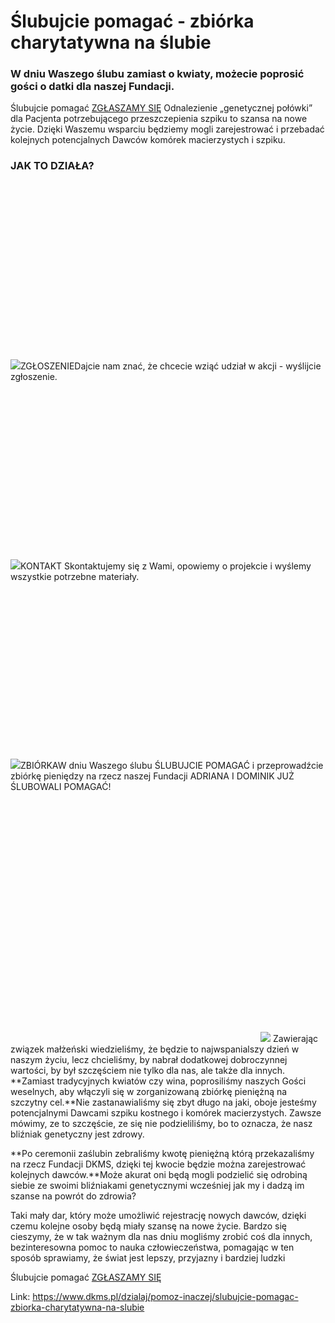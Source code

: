 # Ślubujcie pomagać - zbiórka charytatywna na ślubie

### W dniu Waszego ślubu zamiast o kwiaty, możecie poprosić gości o datki dla naszej Fundacji.


Ślubujcie pomagać [ZGŁASZAMY SIĘ](https://webforms.dkms.pl/pl/PL/contact/gettingmarried/) 
Odnalezienie „genetycznej połówki” dla Pacjenta potrzebującego przeszczepienia szpiku to szansa na nowe życie. Dzięki Waszemu wsparciu będziemy mogli zarejestrować i przebadać kolejnych potencjalnych Dawców komórek macierzystych i szpiku.


### JAK TO DZIAŁA?


![](data:image/svg+xml;charset=utf-8,%3Csvg%20height='450'%20width='800'%20xmlns='http://www.w3.org/2000/svg'%20version='1.1'%3E%3C/svg%3E)![]()![](https://assets-eu-01.kc-usercontent.com:443/bed48093-082e-0109-4b5f-7bdadab5eedd/965f8ae5-467c-4c12-8f6c-99c639e2e028/zg%C5%82oszenie.png?w=800&h=450&auto=format&lossless=true&fit=cover)ZGŁOSZENIEDajcie nam znać, że chcecie wziąć udział w akcji \- wyślijcie zgłoszenie.![](data:image/svg+xml;charset=utf-8,%3Csvg%20height='450'%20width='800'%20xmlns='http://www.w3.org/2000/svg'%20version='1.1'%3E%3C/svg%3E)![]()![](https://assets-eu-01.kc-usercontent.com:443/bed48093-082e-0109-4b5f-7bdadab5eedd/6ad0c15d-e1e0-4f55-9508-8e6e5bd4b046/materia%C5%82y.png?w=800&h=450&auto=format&lossless=true&fit=cover)KONTAKT Skontaktujemy się z Wami, opowiemy o projekcie i wyślemy wszystkie potrzebne materiały.![](data:image/svg+xml;charset=utf-8,%3Csvg%20height='450'%20width='800'%20xmlns='http://www.w3.org/2000/svg'%20version='1.1'%3E%3C/svg%3E)![]()![](https://assets-eu-01.kc-usercontent.com:443/bed48093-082e-0109-4b5f-7bdadab5eedd/c03cd337-8661-449e-ae09-cfc2e827ec2e/zbi%C3%B3rka.png?w=800&h=450&auto=format&lossless=true&fit=cover)ZBIÓRKAW dniu Waszego ślubu ŚLUBUJCIE POMAGAĆ i przeprowadźcie zbiórkę pieniędzy na rzecz naszej Fundacji
ADRIANA I DOMINIK JUŻ ŚLUBOWALI POMAGAĆ!
![](data:image/svg+xml;charset=utf-8,%3Csvg%20height='400'%20width='400'%20xmlns='http://www.w3.org/2000/svg'%20version='1.1'%3E%3C/svg%3E)![]()![](https://assets-eu-01.kc-usercontent.com:443/bed48093-082e-0109-4b5f-7bdadab5eedd/e5b5f7fb-f4d0-4e47-ae40-0191800352d3/20543784_10155181028793005_312386771627680165_o.jpg?w=400&h=400&auto=format&lossless=true&fit=cover)
Zawierając związek małżeński wiedzieliśmy, że będzie to najwspanialszy dzień w naszym życiu, lecz chcieliśmy, by nabrał dodatkowej dobroczynnej wartości, by był szczęściem nie tylko dla nas, ale także dla innych. **Zamiast tradycyjnych kwiatów czy wina, poprosiliśmy naszych Gości weselnych, aby włączyli się w zorganizowaną zbiórkę pieniężną na szczytny cel.**Nie zastanawialiśmy się zbyt długo na jaki, oboje jesteśmy potencjalnymi Dawcami szpiku kostnego i komórek macierzystych. Zawsze mówimy, ze to szczęście, ze się nie podzieliliśmy, bo to oznacza, że nasz bliźniak genetyczny jest zdrowy.  

**Po ceremonii zaślubin zebraliśmy kwotę pieniężną którą przekazaliśmy na rzecz Fundacji DKMS, dzięki tej kwocie będzie można zarejestrować kolejnych dawców.**Może akurat oni będą mogli podzielić się odrobiną siebie ze swoimi bliźniakami genetycznymi wcześniej jak my i dadzą im szanse na powrót do zdrowia?  

Taki mały dar, który może umożliwić rejestrację nowych dawców, dzięki czemu kolejne osoby będą miały szansę na nowe życie. Bardzo się cieszymy, że w tak ważnym dla nas dniu mogliśmy zrobić coś dla innych, bezinteresowna pomoc to nauka człowieczeństwa, pomagając w ten sposób sprawiamy, że świat jest lepszy, przyjazny i bardziej ludzki


Ślubujcie pomagać [ZGŁASZAMY SIĘ](https://webforms.dkms.pl/pl/PL/contact/gettingmarried/) 

Link: https://www.dkms.pl/dzialaj/pomoz-inaczej/slubujcie-pomagac-zbiorka-charytatywna-na-slubie
